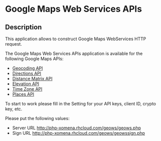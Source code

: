 Google Maps Web Services APIs
====================================

## Description
This application allows to construct Google Maps WebServices HTTP request.

The Google Maps Web Services APIs application is available for the following Google Maps 
APIs:

 - [Geocoding API]
 - [Directions API]
 - [Distance Matrix API]
 - [Elevation API]
 - [Time Zone API]
 - [Places API]
 
To start to work please fill in the Setting for your API keys, client ID, crypto key, etc. 

Please put the following values:
 - Server URL http://php-xomena.rhcloud.com/geows/geows.php
 - Sign URL http://php-xomena.rhcloud.com/geows/geowssign.php
 
[Geocoding API]: https://developers.google.com/maps/documentation/geocoding 
[Directions API]: https://developers.google.com/maps/documentation/directions
[Distance Matrix API]: https://developers.google.com/maps/documentation/distancematrix
[Elevation API]: https://developers.google.com/maps/documentation/elevation
[Time Zone API]: https://developers.google.com/maps/documentation/timezone
[Places API]: https://developers.google.com/places/documentation/index

 
